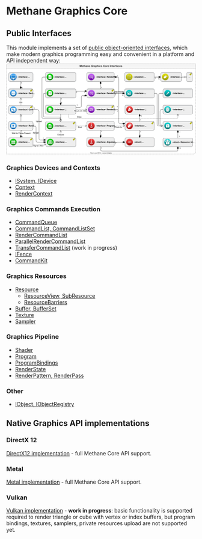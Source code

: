 # Methane Graphics Core

## Public Interfaces

This module implements a set of [public object-oriented interfaces](Include/Methane/Graphics),
which make modern graphics programming easy and convenient in a platform and API independent way:
![Graphics Core Interfaces](../../../Docs/Diagrams/MethaneKit_GraphicsCore_Interfaces.svg)

### Graphics Devices and Contexts

- [ISystem, IDevice](Include/Methane/Graphics/IDevice.h)
- [Context](Include/Methane/Graphics/IContext.h)
- [RenderContext](Include/Methane/Graphics/RenderContext.h)

### Graphics Commands Execution

- [CommandQueue](Include/Methane/Graphics/CommandQueue.h)
- [CommandList, CommandListSet](Include/Methane/Graphics/CommandList.h)
- [RenderCommandList](Include/Methane/Graphics/RenderCommandList.h)
- [ParallelRenderCommandList](Include/Methane/Graphics/ParallelRenderCommandList.h)
- [TransferCommandList](Include/Methane/Graphics/TransferCommandList.h) (work in progress)
- [IFence](Include/Methane/Graphics/IFence.h)
- [CommandKit](Include/Methane/Graphics/CommandKit.h)

### Graphics Resources

- [Resource](Include/Methane/Graphics/Resource.h)
  - [ResourceView, SubResource](Include/Methane/Graphics/ResourceView.h)
  - [ResourceBarriers](Include/Methane/Graphics/ResourceBarriers.h)
- [Buffer, BufferSet](Include/Methane/Graphics/Buffer.h)
- [Texture](Include/Methane/Graphics/Texture.h)
- [Sampler](Include/Methane/Graphics/Sampler.h)

### Graphics Pipeline

- [Shader](Include/Methane/Graphics/Shader.h)
- [Program](Include/Methane/Graphics/Program.h)
- [ProgramBindings](Include/Methane/Graphics/ProgramBindings.h)
- [RenderState](Include/Methane/Graphics/RenderState.h)
- [RenderPattern, RenderPass](Include/Methane/Graphics/RenderPass.h)

### Other
- [IObject, IObjectRegistry](Include/Methane/Graphics/IObject.h)

## Native Graphics API implementations

### DirectX 12

[DirectX12 implementation](Sources/Methane/Graphics/DirectX12) - full Methane Core API support.

### Metal

[Metal implementation](Sources/Methane/Graphics/Metal) - full Methane Core API support.

### Vulkan

[Vulkan implementation](Sources/Methane/Graphics/Vulkan) - **work in progress**:
basic functionality is supported required to render triangle or cube with vertex or index buffers,
but program bindings, textures, samplers, private resources upload are not supported yet.
